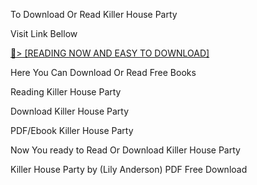 To Download Or Read Killer House Party

Visit Link Bellow

<a href="https://uk.ebookarea.xyz/?book=200982381-killer-house-party">📖&gt; [READING NOW AND EASY TO DOWNLOAD]</a>

Here You Can Download Or Read Free Books

Reading Killer House Party

Download Killer House Party

PDF/Ebook Killer House Party

Now You ready to Read Or Download Killer House Party

Killer House Party by (Lily  Anderson) PDF Free Download
